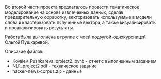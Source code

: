 Во второй части проекта предлагалось провести тематическое моделирование на основе извлеченных данных, сделав предварительную обработку, векторизовать используемые в модели слова и кластеризовать полученные вектора, а также визуализировать и проанализировать результаты.

Работа была выполнена в группе с моей подругой-однокурсницей Ольгой Пушкаревой.

Описание файлов:

- Kovalev_Pushkareva_project2.ipynb - отчет с выполненным заданием
- NLP_project2.pdf - техническое задание
- hacker-news-corpus.zip - данные
